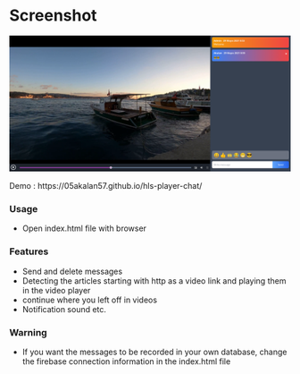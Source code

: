 # Screenshot
<p align="center">
  <img src="screenshot.png"/>
</p>
Demo : https://05akalan57.github.io/hls-player-chat/

### Usage
- Open index.html file with browser

### Features
- Send and delete messages
- Detecting the articles starting with http as a video link and playing them in the video player
- continue where you left off in videos
- Notification sound etc.

### Warning
- If you want the messages to be recorded in your own database, change the firebase connection information in the index.html file
